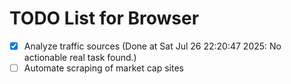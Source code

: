 # TODO List for Browser

- [x] Analyze traffic sources  (Done at Sat Jul 26 22:20:47 2025: No actionable real task found.)
- [ ] Automate scraping of market cap sites